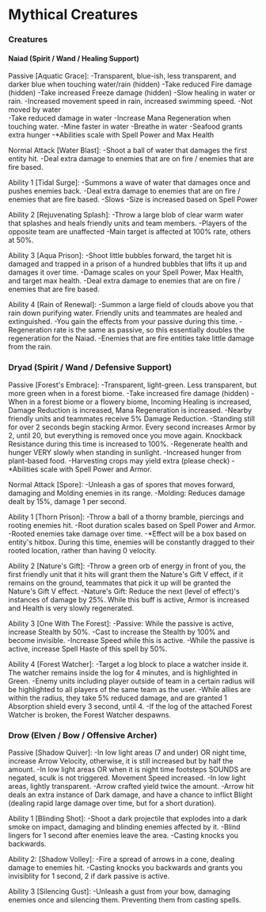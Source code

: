 # Mythical Creatures


### Creatures
#### Naiad (Spirit / Wand / Healing Support) 
Passive [Aquatic Grace]:  -Transparent, blue-ish, less transparent, and darker blue when touching water/rain (hidden)
                          -Take reduced Fire damage (hidden)
                          -Take increased Freeze damage (hidden)
                          -Slow healing in water or rain.
                          -Increased movement speed in rain, increased swimming speed.
                          -Not moved by water                      
                          -Take reduced damage in water
                          -Increase Mana Regeneration when touching water.
                          -Mine faster in water
                          -Breathe in water
                          -Seafood grants extra hunger
                          -*Abilities scale with Spell Power and Max Health     

Normal Attack [Water Blast]: -Shoot a ball of water that damages the first entity hit.
                             -Deal extra damage to enemies that are on fire / enemies that are fire based.
          
Ability 1 [Tidal Surge]:  -Summons a wave of water that damages once and pushes enemies back.
                          -Deal extra damage to enemies that are on fire / enemies that are fire based.
                          -Slows
                          -Size is increased based on Spell Power

Ability 2 [Rejuvenating Splash]: -Throw a large blob of clear warm water that splashes and heals friendly units and team members.
                                    -Players of the opposite team are unaffected
                                    -Main target is affected at 100% rate, others at 50%.

Ability 3 [Aqua Prison]: -Shoot little bubbles forward, the target hit is damaged and trapped in a prison of a hundred bubbles that lifts it up and damages it over time.
                         -Damage scales on your Spell Power, Max Health, and target max health.
                         -Deal extra damage to enemies that are on fire / enemies that are fire based.

Ability 4 [Rain of Renewal]: -Summon a large field of clouds above you that rain down purifying water. Friendly units and teammates are healed and extinguished.
                             -You gain the effects from your passive during this time.
                             -Regeneration rate is the same as passive, so this essentially doubles the regeneration for the Naiad.
                             -Enemies that are fire entities take little damage from the rain.


### Dryad (Spirit / Wand / Defensive Support)
Passive [Forest's Embrace]: -Transparent, light-green. Less transparent, but more green when in a forest biome.
                            -Take increased fire damage (hidden)
                            -When in a forest biome or a flowery biome, Incoming Healing is increased, Damage Reduction is increased, Mana Regeneration is increased.
                            -Nearby friendly units and teammates receive 5% Damage Reduction.
                            -Standing still for over 2 seconds begin stacking Armor. Every second increases Armor by 2, until 20, but everything is removed once you move again. Knockback Resistance during this time is increased to 100%.
                            -Regenerate health and hunger VERY slowly when standing in sunlight.
                            -Increased hunger from plant-based food.
                            -Harvesting crops may yield extra (please check)
                            -*Abilities scale with Spell Power and Armor.

Normal Attack [Spore]: -Unleash a gas of spores that moves forward, damaging and Molding enemies in its range.
                       -Molding: Reduces damage dealt by 15%, damage 1 per second.

Ability 1 [Thorn Prison]: -Throw a ball of a thorny bramble, piercings and rooting enemies hit.
                          -Root duration scales based on Spell Power and Armor.
                          -Rooted enemies take damage over time.
                          -*Effect will be a box based on entity's hitbox. During this time, enemies will be constantly dragged to their rooted location, rather than having 0 velocity.

Ability 2 [Nature's Gift]: -Throw a green orb of energy in front of you, the first friendly unit that it hits will grant them the Nature's Gift V effect, if it remains on the ground, teammates that pick it up will be granted the Nature's Gift V effect.
                           -Nature's Gift: Reduce the next (level of effect)'s instances of damage by 25%. While this buff is active, Armor is increased and Health is very slowly regenerated.

Ability 3 [One With The Forest]: -Passive: While the passive is active, increase Stealth by 50%.
                                 -Cast to increase the Stealth by 100% and become invisible.
                                 -Increase Speed while this is active.
                                 -While the passive is active, increase Spell Haste of this spell by 50%.

Ability 4 [Forest Watcher]: -Target a log block to place a watcher inside it. The watcher remains inside the log for 4 minutes, and is highlighted in Green.
                            -Enemy units including player outside of team in a certain radius will be highlighted to all players of the same team as the user.
                            -While allies are within the radius, they take 5% reduced damage, and are granted 1 Absorption shield every 3 second, until 4.
                            -If the log of the attached Forest Watcher is broken, the Forest Watcher despawns.


### Drow (Elven / Bow / Offensive Archer)
Passive [Shadow Quiver]: -In low light areas (7 and under) OR night time, increase Arrow Velocity, otherwise, it is still increased but by half the amount.
                         -In low light areas OR when it is night time footsteps SOUNDS are negated, sculk is not triggered. Movement Speed increased.
                         -In low light areas, lightly transparent.
                         -Arrow crafted yield twice the amount.
                         -Arrow hit deals an extra instance of Dark damage, and have a chance to inflict Blight (dealing rapid large damage over time, but for a short duration).

Ability 1 [Blinding Shot]: -Shoot a dark projectile that explodes into a dark smoke on impact, damaging and blinding enemies affected by it.
                           -Blind lingers for 1 second after enemies leave the area.
                           -Casting knocks you backwards.

Ability 2: [Shadow Volley]: -Fire a spread of arrows in a cone, dealing damage to enemies hit.
                            -Casting knocks you backwards and grants you invisiblity for 1 second, 2 if dark passive is active.

Ability 3 [Silencing Gust]: -Unleash a gust from your bow, damaging enemies once and silencing them. Preventing them from casting spells.
